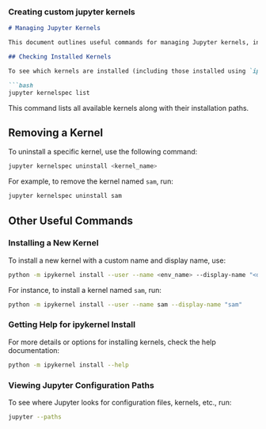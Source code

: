 ### Creating custom jupyter kernels

```markdown
# Managing Jupyter Kernels

This document outlines useful commands for managing Jupyter kernels, including how to check which kernels are installed, remove kernels, and other related commands.

## Checking Installed Kernels

To see which kernels are installed (including those installed using `ipykernel`), run:

```bash
jupyter kernelspec list
```

This command lists all available kernels along with their installation paths.

## Removing a Kernel

To uninstall a specific kernel, use the following command:

```bash
jupyter kernelspec uninstall <kernel_name>
```

For example, to remove the kernel named `sam`, run:

```bash
jupyter kernelspec uninstall sam
```

## Other Useful Commands

### Installing a New Kernel

To install a new kernel with a custom name and display name, use:

```bash
python -m ipykernel install --user --name <env_name> --display-name "<display_name>"
```

For instance, to install a kernel named `sam`, run:

```bash
python -m ipykernel install --user --name sam --display-name "sam"
```

### Getting Help for ipykernel Install

For more details or options for installing kernels, check the help documentation:

```bash
python -m ipykernel install --help
```

### Viewing Jupyter Configuration Paths

To see where Jupyter looks for configuration files, kernels, etc., run:

```bash
jupyter --paths
```
```
